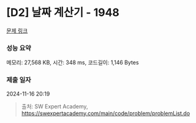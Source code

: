 # [D2] 날짜 계산기 - 1948 

[문제 링크](https://swexpertacademy.com/main/code/problem/problemDetail.do?contestProbId=AV5PnnU6AOsDFAUq) 

### 성능 요약

메모리: 27,568 KB, 시간: 348 ms, 코드길이: 1,146 Bytes

### 제출 일자

2024-11-16 20:19



> 출처: SW Expert Academy, https://swexpertacademy.com/main/code/problem/problemList.do